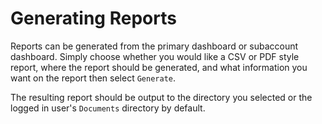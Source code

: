 # Generating Reports

Reports can be generated from the primary dashboard or subaccount dashboard. 
Simply choose whether you would like a CSV or PDF style report, where the report should be generated, and what information you want on the report then select `Generate`. 

The resulting report should be output to the directory you selected or the logged in user's `Documents` directory by default. 
